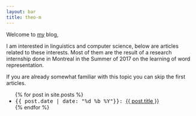 ```yaml
---
layout: bar
title: theo-m
---
```



Welcome to [my](/about) blog,

I am interested in linguistics and computer science, below are articles related to these interests. Most of them are the result of a research internship done in Montreal in the Summer of 2017 on the learning of word representation.

If you are already somewhat familiar with this topic you can skip the first articles.

<ul class="posts">
{% for post in site.posts %}
    <li>
        <span style="font-family: monospace;">
            {{ post.date | date: "%d %b %Y"}}:  
        </span>
        <a href="{{ post.url }}" title="{{ post.title }}">
            {{ post.title }}
        </a>
    </li>
{% endfor %}
</ul>
